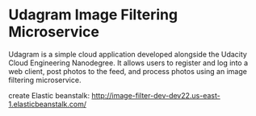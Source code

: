 # Udagram Image Filtering Microservice

Udagram is a simple cloud application developed alongside the Udacity Cloud Engineering Nanodegree. It allows users to register and log into a web client, post photos to the feed, and process photos using an image filtering microservice.

create Elastic beanstalk:
http://image-filter-dev-dev22.us-east-1.elasticbeanstalk.com/
